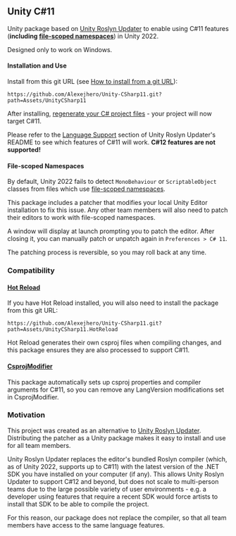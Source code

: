 ## Unity C#11
Unity package based on [Unity Roslyn Updater](https://github.com/DaZombieKiller/UnityRoslynUpdater) to enable using C#11 features (**including [file-scoped namespaces](#file-scoped-namespaces)**) in Unity 2022.

Designed only to work on Windows.

#### Installation and Use
Install from this git URL (see [How to install from a git URL](https://docs.unity3d.com/Manual/upm-ui-giturl.html)):
```
https://github.com/Alexejhero/Unity-CSharp11.git?path=Assets/UnityCSharp11
```
After installing, [regenerate your C# project files](https://docs.unity3d.com/Manual/VisualStudioIntegration.html) - your project will now target C#11.

Please refer to the [Language Support](https://github.com/DaZombieKiller/UnityRoslynUpdater?tab=readme-ov-file#c-11) section of Unity Roslyn Updater's README to see which features of C#11 will work. **C#12 features are not supported!**

#### File-scoped Namespaces
By default, Unity 2022 fails to detect `MonoBehaviour` or `ScriptableObject` classes from files which use [file-scoped namespaces](https://learn.microsoft.com/en-us/dotnet/csharp/language-reference/proposals/csharp-10.0/file-scoped-namespaces).

This package includes a patcher that modifies your local Unity Editor installation to fix this issue. Any other team members will also need to patch their editors to work with file-scoped namespaces.

A window will display at launch prompting you to patch the editor. After closing it, you can manually patch or unpatch again in `Preferences > C# 11`.

The patching process is reversible, so you may roll back at any time.

### Compatibility
#### [Hot Reload](https://hotreload.net)
If you have Hot Reload installed, you will also need to install the package from this git URL:
```
https://github.com/Alexejhero/Unity-CSharp11.git?path=Assets/UnityCSharp11.HotReload
```
Hot Reload generates their own csproj files when compiling changes, and this package ensures they are also processed to support C#11.
#### [CsprojModifier](https://github.com/Cysharp/CsprojModifier)
This package automatically sets up csproj properties and compiler arguments for C#11, so you can remove any LangVersion modifications set in CsprojModifier.

### Motivation
This project was created as an alternative to [Unity Roslyn Updater](https://github.com/DaZombieKiller/UnityRoslynUpdater). Distributing the patcher as a Unity package makes it easy to install and use for all team members.

Unity Roslyn Updater replaces the editor's bundled Roslyn compiler (which, as of Unity 2022, supports up to C#11) with the latest version of the .NET SDK you have installed on your computer (if any). This allows Unity Roslyn Updater to support C#12 and beyond, but does not scale to multi-person teams due to the large possible variety of user environments - e.g. a developer using features that require a recent SDK would force artists to install that SDK to be able to compile the project.

For this reason, our package does not replace the compiler, so that all team members have access to the same language features.
